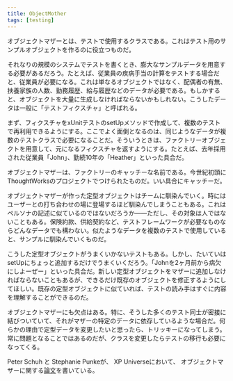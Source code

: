 ```yaml
---
title: ObjectMother
tags: [testing]
---
```


オブジェクトマザーとは、テストで使用するクラスである。これはテスト用のサンプルオブジェクトを作るのに役立つものだ。

それなりの規模のシステムでテストを書くとき、膨大なサンプルデータを用意する必要があるだろう。たとえば、従業員の疾病手当の計算をテストする場合だと、従業員が必要になる。これは単なるオブジェクトではなく、配偶者の有無、扶養家族の人数、勤務履歴、給与履歴などのデータが必要である。もしかすると、オブジェクトを大量に生成しなければならないかもしれない。こうしたデータは一般に「テストフィクスチャ」と呼ばれる。

まず、フィクスチャをxUnitテストのsetUpメソッドで作成して、複数のテストで再利用できるようにする。ここでよく面倒となるのは、同じようなデータが複数のテストクラスで必要になることだ。そういうときは、ファクトリーオブジェクトを用意して、元になるフィクスチャを返すようにする。たとえば、去年採用された従業員「John」、勤続10年の「Heather」といった具合だ。

オブジェクトマザーは、ファクトリーのキャッチーな名前である。今世紀初頭にThoughtWorksのプロジェクトでつけられたものだ。いい具合にキャッチーだ。

オブジェクトマザーが作った定型オブジェクトはチームに馴染んでいく。時にはユーザーとの打ち合わせの場に登場するほど馴染んでしまうこともある。これはペルソナの記述に似ているのではないだろうか——ただし、その対象は人ではないこともある。保険約款、供給契約など、テストフレームワークが必要なものならどんなデータでも構わない。似たようなデータを複数のテストで使用していると、サンプルに馴染んでいくものだ。

こうした定型オブジェクトがうまくいかないテストもある。しかし、たいていはsetUpにちょっと追加するだけでうまくいくだろう。「Johnを2ヶ月前から病欠にしよーぜー」といった具合だ。新しい定型オブジェクトをマザーに追加しなければならないこともあるが、できるだけ既存のオブジェクトを修正するようにしてほしい。既存の定型オブジェクトに似ていれば、テストの読み手はすぐに内容を理解することができるのだ。

オブジェクトマザーにも欠点はある。特に、そうした多くのテスト同士が密接に結びついていて、それがマザーの特定のデータに依存しているような場合だ。何らかの理由で定型データを変更したいと思ったら、トリッキーになってしまう。常に問題となることではあるのだが、クラスを変更したらテストの移行も必要になってくる。

Peter Schuh と Stephanie Punkeが、 XP Universeにおいて、 オブジェクトマザーに関する[論文](http://www.xpuniverse.com/2001/pdfs/Testing03.pdf)を書いている。
